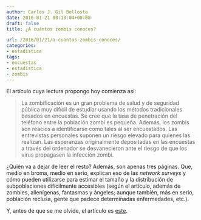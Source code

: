 ```yaml
---
author: Carlos J. Gil Bellosta
date: 2016-01-21 08:13:04+00:00
draft: false
title: ¿A cuántos zombis conoces?

url: /2016/01/21/a-cuantos-zombis-conoces/
categories:
- estadística
tags:
- encuestas
- estadística
- zombis
---
```


El artículo cuya lectura propongo hoy comienza así:



<blockquote>La zombificación es un gran problema de salud y de seguridad pública muy difícil de estudiar usando los métodos tradicionales basados en encuestas. Se cree que la tasa de penetración del teléfono entre la población zombi es pequeña. Además, los zombis son reacios a identificarse como tales al ser encuestados. Las entrevistas personales suponen un riesgo elevado para quienes las realizan. Las esperanzas originalmente depositadas en las encuestas a través del ordenador se desvanecieron ante el riesgo de que los virus propagasen la infección zombi.</blockquote>



¿Quién va a dejar de leer el resto? Además, son apenas tres páginas. Que, medio en broma, medio en serio, explican eso de las _network surveys_ y cómo pueden utilizarse para estimar el tamaño y la distribución de subpoblaciones difícilmente accesibles (según el artículo, además de zombies, alienígenas, fantasmas y ángeles; aunque también, más en serio, población reclusa, gente que padece determinadas enfermedades, etc.).

Y, antes de que se me olvide, el artículo es [este](http://www.stat.columbia.edu/~gelman/research/published/zombies.pdf).
